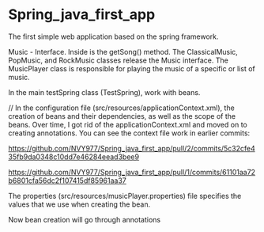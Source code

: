 # Spring_java_first_app
The first simple web application based on the spring framework.

Music - Interface. Inside is the getSong() method.
The ClassicalMusic, PopMusic, and RockMusic classes release the Music interface.
The MusicPlayer class is responsible for playing the music of a specific or list of music.

In the main testSpring class (TestSpring), work with beans.

// In the configuration file (src/resources/applicationContext.xml), the creation of beans and their dependencies, as well as the scope of the beans. 
Over time, I got rid of the applicationContext.xml and moved on to creating annotations. You can see the context file work in earlier commits:

https://github.com/NVY977/Spring_java_first_app/pull/2/commits/5c32cfe435fb9da0348c10dd7e46284eead3bee9

https://github.com/NVY977/Spring_java_first_app/pull/1/commits/61101aa72b6801cfa56dc2f107415df85961aa37

The properties (src/resources/musicPlayer.properties) file specifies the values that we use when creating the bean.

Now bean creation will go through annotations
